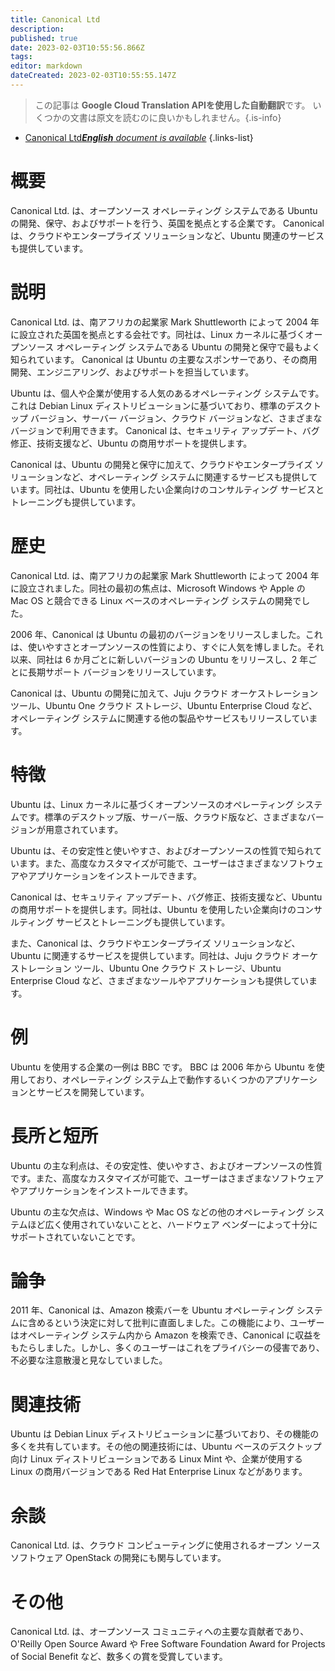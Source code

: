 ```yaml
---
title: Canonical Ltd
description: 
published: true
date: 2023-02-03T10:55:56.866Z
tags: 
editor: markdown
dateCreated: 2023-02-03T10:55:55.147Z
---
```


> この記事は **Google Cloud Translation APIを使用した自動翻訳**です。
いくつかの文書は原文を読むのに良いかもしれません。{.is-info}



- [Canonical Ltd***English** document is available*](/en/Knowledge-base/Dictionary/canonical-ltd)
{.links-list}


# 概要
Canonical Ltd. は、オープンソース オペレーティング システムである Ubuntu の開発、保守、およびサポートを行う、英国を拠点とする企業です。 Canonical は、クラウドやエンタープライズ ソリューションなど、Ubuntu 関連のサービスも提供しています。

# 説明
Canonical Ltd. は、南アフリカの起業家 Mark Shuttleworth によって 2004 年に設立された英国を拠点とする会社です。同社は、Linux カーネルに基づくオープンソース オペレーティング システムである Ubuntu の開発と保守で最もよく知られています。 Canonical は Ubuntu の主要なスポンサーであり、その商用開発、エンジニアリング、およびサポートを担当しています。

Ubuntu は、個人や企業が使用する人気のあるオペレーティング システムです。これは Debian Linux ディストリビューションに基づいており、標準のデスクトップ バージョン、サーバー バージョン、クラウド バージョンなど、さまざまなバージョンで利用できます。 Canonical は、セキュリティ アップデート、バグ修正、技術支援など、Ubuntu の商用サポートを提供します。

Canonical は、Ubuntu の開発と保守に加えて、クラウドやエンタープライズ ソリューションなど、オペレーティング システムに関連するサービスも提供しています。同社は、Ubuntu を使用したい企業向けのコンサルティング サービスとトレーニングも提供しています。

# 歴史
Canonical Ltd. は、南アフリカの起業家 Mark Shuttleworth によって 2004 年に設立されました。同社の最初の焦点は、Microsoft Windows や Apple の Mac OS と競合できる Linux ベースのオペレーティング システムの開発でした。

2006 年、Canonical は Ubuntu の最初のバージョンをリリースしました。これは、使いやすさとオープンソースの性質により、すぐに人気を博しました。それ以来、同社は 6 か月ごとに新しいバージョンの Ubuntu をリリースし、2 年ごとに長期サポート バージョンをリリースしています。

Canonical は、Ubuntu の開発に加えて、Juju クラウド オーケストレーション ツール、Ubuntu One クラウド ストレージ、Ubuntu Enterprise Cloud など、オペレーティング システムに関連する他の製品やサービスもリリースしています。

# 特徴
Ubuntu は、Linux カーネルに基づくオープンソースのオペレーティング システムです。標準のデスクトップ版、サーバー版、クラウド版など、さまざまなバージョンが用意されています。

Ubuntu は、その安定性と使いやすさ、およびオープンソースの性質で知られています。また、高度なカスタマイズが可能で、ユーザーはさまざまなソフトウェアやアプリケーションをインストールできます。

Canonical は、セキュリティ アップデート、バグ修正、技術支援など、Ubuntu の商用サポートを提供します。同社は、Ubuntu を使用したい企業向けのコンサルティング サービスとトレーニングも提供しています。

また、Canonical は、クラウドやエンタープライズ ソリューションなど、Ubuntu に関連するサービスを提供しています。同社は、Juju クラウド オーケストレーション ツール、Ubuntu One クラウド ストレージ、Ubuntu Enterprise Cloud など、さまざまなツールやアプリケーションも提供しています。

# 例
Ubuntu を使用する企業の一例は BBC です。 BBC は 2006 年から Ubuntu を使用しており、オペレーティング システム上で動作するいくつかのアプリケーションとサービスを開発しています。

# 長所と短所
Ubuntu の主な利点は、その安定性、使いやすさ、およびオープンソースの性質です。また、高度なカスタマイズが可能で、ユーザーはさまざまなソフトウェアやアプリケーションをインストールできます。

Ubuntu の主な欠点は、Windows や Mac OS などの他のオペレーティング システムほど広く使用されていないことと、ハードウェア ベンダーによって十分にサポートされていないことです。

# 論争
2011 年、Canonical は、Amazon 検索バーを Ubuntu オペレーティング システムに含めるという決定に対して批判に直面しました。この機能により、ユーザーはオペレーティング システム内から Amazon を検索でき、Canonical に収益をもたらしました。しかし、多くのユーザーはこれをプライバシーの侵害であり、不必要な注意散漫と見なしていました。

# 関連技術
Ubuntu は Debian Linux ディストリビューションに基づいており、その機能の多くを共有しています。その他の関連技術には、Ubuntu ベースのデスクトップ向け Linux ディストリビューションである Linux Mint や、企業が使用する Linux の商用バージョンである Red Hat Enterprise Linux などがあります。

# 余談
Canonical Ltd. は、クラウド コンピューティングに使用されるオープン ソース ソフトウェア OpenStack の開発にも関与しています。

# その他
Canonical Ltd. は、オープンソース コミュニティへの主要な貢献者であり、O'Reilly Open Source Award や Free Software Foundation Award for Projects of Social Benefit など、数多くの賞を受賞しています。